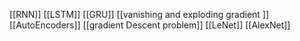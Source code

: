 
[[RNN]]
[[LSTM]]
[[GRU]]
[[vanishing and exploding gradient ]]
[[AutoEncoders]]
[[gradient Descent problem]]
[[LeNet]]
[[AlexNet]]

